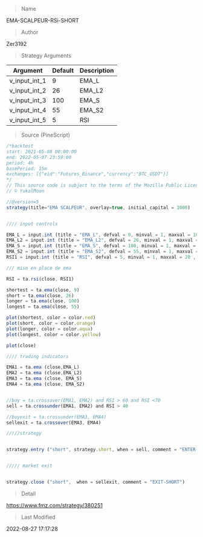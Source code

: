 
> Name

EMA-SCALPEUR-RSi-SHORT

> Author

Zer3192



> Strategy Arguments



|Argument|Default|Description|
|----|----|----|
|v_input_int_1|9|EMA_L|
|v_input_int_2|26|EMA_L2|
|v_input_int_3|100|EMA_S|
|v_input_int_4|55|EMA_S2|
|v_input_int_5|5|RSI|


> Source (PineScript)

``` javascript
/*backtest
start: 2021-05-08 00:00:00
end: 2022-05-07 23:59:00
period: 4h
basePeriod: 15m
exchanges: [{"eid":"Futures_Binance","currency":"BTC_USDT"}]
*/
// This source code is subject to the terms of the Mozilla Public License 2.0 at https://mozilla.org/MPL/2.0/
// © YukalMoon

//@version=5
strategy(title="EMA SCALPEUR", overlay=true, initial_capital = 1000)


//// input controls

EMA_L = input.int (title = "EMA_L", defval = 9, minval = 1, maxval = 100, step =1)
EMA_L2 = input.int (title = "EMA_L2", defval = 26, minval = 1, maxval = 100, step =1)
EMA_S = input.int (title = "EMA_S", defval = 100, minval = 1, maxval = 100, step =1)
EMA_S2 = input.int (title = "EMA_S2", defval = 55, minval = 1, maxval = 100, step =1)
RSI1 = input.int (title = "RSI", defval = 5, minval = 1, maxval = 20 , step = 1)

/// mise en place de ema

RSI = ta.rsi(close, RSI1)

shortest = ta.ema(close, 9)
short = ta.ema(close, 26)
longer = ta.ema(close, 100)
longest = ta.ema(close, 55)

plot(shortest, color = color.red)
plot(short, color = color.orange)
plot(longer, color = color.aqua)
plot(longest, color = color.yellow)

plot(close)

//// trading indicators

EMA1 = ta.ema (close,EMA_L)
EMA2 = ta.ema (close,EMA_L2)
EMA3 = ta.ema (close, EMA_S)
EMA4 = ta.ema (close, EMA_S2)


//buy = ta.crossover(EMA1, EMA2) and RSI > 60 and RSI <70
sell = ta.crossunder(EMA1, EMA2) and RSI > 40

//buyexit = ta.crossunder(EMA3, EMA4)
sellexit = ta.crossover(EMA3, EMA4)

/////strategy


strategy.entry ("short", strategy.short, when = sell, comment = "ENTER-SHORT")


///// market exit


strategy.close ("short",  when = sellexit, comment = "EXIT-SHORT")

```

> Detail

https://www.fmz.com/strategy/380251

> Last Modified

2022-08-27 17:17:28

